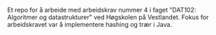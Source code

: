 Et repo for å arbeide med arbeidskrav nummer 4 i faget "DAT102: Algoritmer og datastrukturer" ved Høgskolen på Vestlandet.
Fokus for arbeidskravet var å implementere hashing og trær i Java.
